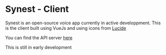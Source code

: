 # Synest - Client

Synest is an open-source voice app currently in active developpment. This is the client built using VueJs and using icons from [Lucide](https://lucide.dev/) 

You can find the API server [here](https://github.com/InjustFr/synest-api)

This is still in early development
